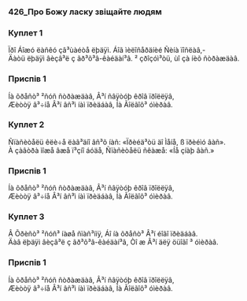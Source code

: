 ### 426_Про Божу ласку звіщайте людям
### Куплет 1
Ïðî Áîæó ëàñêó çâ³ùàéòå ëþäÿì. Áîã ìèëîñåðäíèé Ñèíà ïîñëàâ,- <br/>Äàòü ëþäÿì âèçâ³ë ç ãð³õ³â-êàéäàí³â. ² çðîçóì³òü, ùî çà íèõ ñòðàæäàâ.
### Приспів 1
Íà õðåñò³ ²ñóñ ñòðàæäàâ, Â³í ñâÿòóþ êðîâ ïðîëëÿâ,<br/>Æèòòÿ â³÷íå Â³í âñ³ì íàì ïðèäáàâ, Íà Ãîëãîô³ óìèðàâ.
### Куплет 2
Ñïàñèòåëü êëè÷å ëàã³äíî âñ³õ íàñ: «Ïðèéä³òü äî Ìåíå, ß ïðèéìó âàñ». <br/>À çàâòðà ìîæå âæå ï³çíî áóäå, Ñïàñèòåëü ñêàæå: «Íå çíàþ âàñ.»
### Приспів 1
Íà õðåñò³ ²ñóñ ñòðàæäàâ, Â³í ñâÿòóþ êðîâ ïðîëëÿâ,<br/>Æèòòÿ â³÷íå Â³í âñ³ì íàì ïðèäáàâ, Íà Ãîëãîô³ óìèðàâ.
### Куплет 3
Â Õðèñò³ ²ñóñ³ íàøå ñïàñ³ííÿ, Áî íà õðåñò³ Â³í éîãî ïðèäáàâ. <br/>Äàâ ëþäÿì âèçâ³ë ç ãð³õ³â-êàéäàí³â, Òî æ Â³í äëÿ öüîãî ³ óìèðàâ.
### Приспів 1
Íà õðåñò³ ²ñóñ ñòðàæäàâ, Â³í ñâÿòóþ êðîâ ïðîëëÿâ,<br/>Æèòòÿ â³÷íå Â³í âñ³ì íàì ïðèäáàâ, Íà Ãîëãîô³ óìèðàâ.
